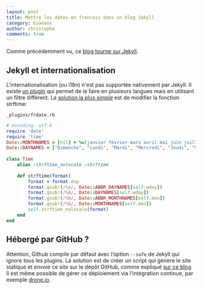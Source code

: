 ```yaml
---
layout: post
title: Mettre les dates en francais dans un blog Jekyll
category: Evaneos
author: christophe
comments: true
---
```

Comme précédemment vu, ce [blog tourne sur Jekyll](/configurer-un-blog-jekyll/).

## Jekyll et internationalisation

L'internationalisation (ou i18n) n'est pas supportée nativement par Jekyll. Il existe [un plugin](https://github.com/gacha/gacha.id.lv/blob/master/_plugins/i18n_filter.rb) qui permet de le faire en plusieurs langues mais en utilisant un filtre différent. La [solution la plus simple](https://gist.github.com/remiprev/2665712) est de modifier la fonction strftime:

    _plugins/frdate.rb
```ruby
# encoding: utf-8
require 'date'
require 'time'
Date::MONTHNAMES = [nil] + %w(janvier février mars avril mai juin juillet août septembre octobre novembre décembre)
Date::DAYNAMES = ["Dimanche", "Lundi", "Mardi", "Mercredi", "Jeudi", "Vendredi", "Samedi"]
 
class Time
    alias :strftime_nolocale :strftime
 
    def strftime(format)
        format = format.dup
        format.gsub!(/%a/, Date::ABBR_DAYNAMES[self.wday])
        format.gsub!(/%A/, Date::DAYNAMES[self.wday])
        format.gsub!(/%b/, Date::ABBR_MONTHNAMES[self.mon])
        format.gsub!(/%B/, Date::MONTHNAMES[self.mon])
        self.strftime_nolocale(format)
    end
end
```


## Hébergé par GitHub ?

Attention, Github compile par défaut avec l’option ```--safe``` de Jekyll qui ignore tous les plugins. La solution est de créer un script qui génère le site statique et envoie ce site sur le dépôt GitHub, comme expliqué [sur ce blog](http://arademaker.github.io/blog/2011/12/01/github-pages-jekyll-plugins.html). Il est même possible de gérer ce déploiement via l'intégration continue, par exemple [drone.io](http://drone.io).
